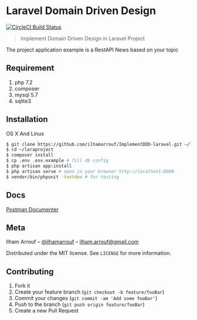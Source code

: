# Laravel Domain Driven Design

[![CircleCI Build Status](https://circleci.com/gh/ilhamarrouf/ImplementDDD-laravel.svg?style=shield&circle-token=f98eed89b71a26439af143cd6c95852a20a6db06)](https://circleci.com/gh/ilhamarrouf/ImplementDDD-laravel)

> Implement Domain Driven Design in Laravel Project

The project application example is a RestAPI News based on your topic

## Requirement
1. php 7.2
2. composer
3. mysql 5.7
4. sqlite3

## Installation

OS X And Linux

```sh
$ git clone https://github.com/ilhamarrouf/ImplementDDD-laravel.git ~/laraproject
$ cd ~/laraproject
$ composer install
$ cp .env .env.example # fill db config
$ php artisan app:install
$ php artisan serve # open in your browser http://localhost:8000
$ vendor/bin/phpunit -testdox # for testing

```

## Docs
[Postman Documenter](https://documenter.getpostman.com/view/1851109/laranews/RVnZgdT8)

## Meta

Ilham Arrouf – [@ilhamarrouf](https://twitter.com/ilhamarrouf) – ilham.arrouf@gmail.com


Distributed under the MIT license. See ``LICENSE`` for more information.


## Contributing

1. Fork it 
2. Create your feature branch (`git checkout -b feature/fooBar`)
3. Commit your changes (`git commit -am 'Add some fooBar'`)
4. Push to the branch (`git push origin feature/fooBar`)
5. Create a new Pull Request


